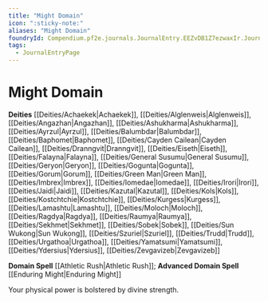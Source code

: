 ```yaml
---
title: "Might Domain"
icon: ":sticky-note:"
aliases: "Might Domain"
foundryId: Compendium.pf2e.journals.JournalEntry.EEZvDB1Z7ezwaxIr.JournalEntryPage.MOVMHZU1SfkhNN1K
tags:
  - JournalEntryPage
---
```


# Might Domain
**Deities** [[Deities/Achaekek|Achaekek]], [[Deities/Alglenweis|Alglenweis]], [[Deities/Angazhan|Angazhan]], [[Deities/Ashukharma|Ashukharma]], [[Deities/Ayrzul|Ayrzul]], [[Deities/Balumbdar|Balumbdar]], [[Deities/Baphomet|Baphomet]], [[Deities/Cayden Cailean|Cayden Cailean]], [[Deities/Dranngvit|Dranngvit]], [[Deities/Eiseth|Eiseth]], [[Deities/Falayna|Falayna]], [[Deities/General Susumu|General Susumu]], [[Deities/Geryon|Geryon]], [[Deities/Gogunta|Gogunta]], [[Deities/Gorum|Gorum]], [[Deities/Green Man|Green Man]], [[Deities/Imbrex|Imbrex]], [[Deities/Iomedae|Iomedae]], [[Deities/Irori|Irori]], [[Deities/Jaidi|Jaidi]], [[Deities/Kazutal|Kazutal]], [[Deities/Kols|Kols]], [[Deities/Kostchtchie|Kostchtchie]], [[Deities/Kurgess|Kurgess]], [[Deities/Lamashtu|Lamashtu]], [[Deities/Moloch|Moloch]], [[Deities/Ragdya|Ragdya]], [[Deities/Raumya|Raumya]], [[Deities/Sekhmet|Sekhmet]], [[Deities/Sobek|Sobek]], [[Deities/Sun Wukong|Sun Wukong]], [[Deities/Szuriel|Szuriel]], [[Deities/Trudd|Trudd]], [[Deities/Urgathoa|Urgathoa]], [[Deities/Yamatsumi|Yamatsumi]], [[Deities/Ydersius|Ydersius]], [[Deities/Zevgavizeb|Zevgavizeb]]

**Domain Spell** [[Athletic Rush|Athletic Rush]]; **Advanced Domain Spell** [[Enduring Might|Enduring Might]]

Your physical power is bolstered by divine strength.